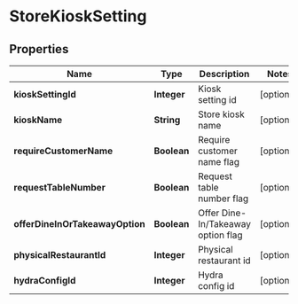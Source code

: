 
# StoreKioskSetting

## Properties
Name | Type | Description | Notes
------------ | ------------- | ------------- | -------------
**kioskSettingId** | **Integer** | Kiosk setting id |  [optional]
**kioskName** | **String** | Store kiosk name |  [optional]
**requireCustomerName** | **Boolean** | Require customer name flag |  [optional]
**requestTableNumber** | **Boolean** | Request table number flag |  [optional]
**offerDineInOrTakeawayOption** | **Boolean** | Offer Dine-In/Takeaway option flag |  [optional]
**physicalRestaurantId** | **Integer** | Physical restaurant id |  [optional]
**hydraConfigId** | **Integer** | Hydra config id |  [optional]



